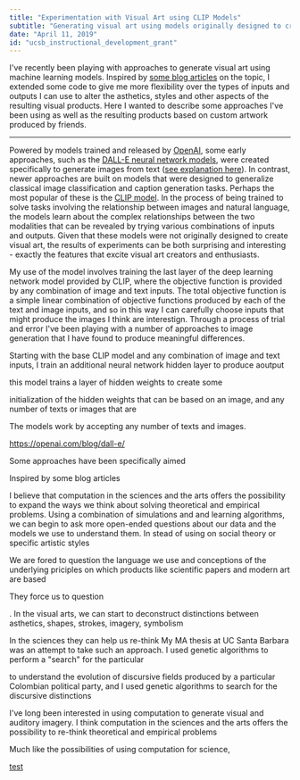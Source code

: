 ```yaml
---
title: "Experimentation with Visual Art using CLIP Models"
subtitle: "Generating visual art using models originally designed to create transcirptions from images."
date: "April 11, 2019"
id: "ucsb_instructional_development_grant"
---
```


I've recently been playing with approaches to generate visual art using machine learning models. Inspired by [some blog articles](https://ml.berkeley.edu/blog/posts/clip-art/) on the topic, I extended some code to give me more flexibility over the types of inputs and outputs I can use to alter the asthetics, styles and other aspects of the resulting visual products. Here I wanted to describe some approaches I've been using as well as the resulting products based on custom artwork produced by friends.

---

Powered by models trained and released by [OpenAI](https://openai.com/), some early approaches, such as the [DALL-E neural network models](https://openai.com/blog/dall-e/), were created specifically to generate images from text ([see explanation here](https://ml.berkeley.edu/blog/posts/vq-vae/)). In contrast, newer approaches are built on models that were designed to generalize classical image classification and caption generation tasks. Perhaps the most popular of these is the [CLIP model](https://openai.com/blog/clip/). In the process of being trained to solve tasks involving the relationship between images and natural language, the models learn about the complex relationships between the two modalities that can be revealed by trying various combinations of inputs and outputs. Given that these models were not originally designed to create visual art, the results of experiments can be both surprising and interesting - exactly the features that excite visual art creators and enthusiasts. 

My use of the model involves training the last layer of the deep learning network model provided by CLIP, where the objective function is provided by any combination of image and text inputs. The total objective function is a simple linear combination of objective functions produced by each of the text and image inputs, and so in this way I can carefully choose inputs that might produce the images I think are interestign. Through a process of trial and error I've been playing with a number of approaches to image generation that I have found to produce meaningful differences.

Starting with the base CLIP model and any combination of image and text inputs, I train an additional neural network hidden layer to produce aoutput

this model trains a layer of hidden weights to create some 


initialization of the hidden weights that can be based on an image, and any number of texts or images that are 

The models work by accepting any number of texts and images. 



https://openai.com/blog/dall-e/


Some approaches have been specifically aimed 

Inspired by some blog articles 

I believe that computation in the sciences and the arts offers the possibility to expand the ways we think about solving theoretical and empirical problems. Using a combination of simulations and and learning algorithms, we can begin to ask more open-ended questions about our data and the models we use to understand them. In stead of using on social theory or specific artistic styles 

We are fored to question the language we use and conceptions of the underlying priciples on which products like scientific papers and modern art are based

They force us to question 


. In the visual arts, we can start to deconstruct distinctions between asthetics, shapes, strokes, imagery, symbolism 

In the sciences they can help us re-think 
My MA thesis at UC Santa Barbara was an attempt to take such an approach. I used genetic algorithms to perform a "search" for the particular 


 to understand the evolution of discursive fields produced by a particular Colombian political party, and I used genetic algorithms to search for the discursive distinctions 


I've long been interested in using computation to generate visual and auditory imagery. I think computation in the sciences and the arts offers the possibility to re-think theoretical and empirical problems

Much like the possibilities of using computation for science,

[test](https://ml.berkeley.edu/blog/posts/clip-art/)




